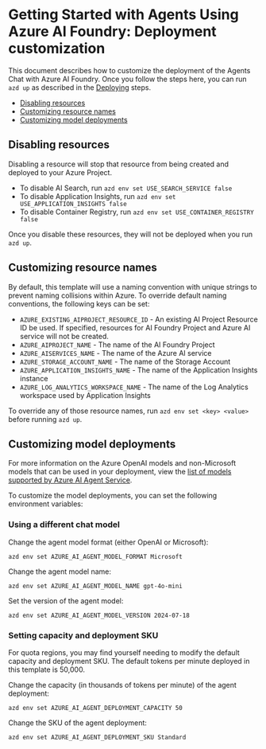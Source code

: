 
# Getting Started with Agents Using Azure AI Foundry: Deployment customization

This document describes how to customize the deployment of the Agents Chat with Azure AI Foundry. Once you follow the steps here, you can run `azd up` as described in the [Deploying](./../README.md#deploying-steps) steps.

* [Disabling resources](#disabling-resources)
* [Customizing resource names](#customizing-resource-names)
* [Customizing model deployments](#customizing-model-deployments)

## Disabling resources

Disabling a resource will stop that resource from being created and deployed to your Azure Project. 

* To disable AI Search, run `azd env set USE_SEARCH_SERVICE false`
* To disable Application Insights, run `azd env set USE_APPLICATION_INSIGHTS false`
* To disable Container Registry, run `azd env set USE_CONTAINER_REGISTRY false`

Once you disable these resources, they will not be deployed when you run `azd up`.

## Customizing resource names

By default, this template will use a naming convention with unique strings to prevent naming collisions within Azure.
To override default naming conventions, the following keys can be set:

* `AZURE_EXISTING_AIPROJECT_RESOURCE_ID` - An existing AI Project Resource ID be used.   If specified, resources for AI Foundry Project and Azure AI service will not be created.
* `AZURE_AIPROJECT_NAME` - The name of the AI Foundry Project
* `AZURE_AISERVICES_NAME` - The name of the Azure AI service
* `AZURE_STORAGE_ACCOUNT_NAME` - The name of the Storage Account
* `AZURE_APPLICATION_INSIGHTS_NAME` - The name of the Application Insights instance
* `AZURE_LOG_ANALYTICS_WORKSPACE_NAME` - The name of the Log Analytics workspace used by Application Insights

To override any of those resource names, run `azd env set <key> <value>` before running `azd up`.

## Customizing model deployments

For more information on the Azure OpenAI models and non-Microsoft models that can be used in your deployment, view the [list of models supported by Azure AI Agent Service](https://learn.microsoft.com/azure/ai-services/agents/concepts/model-region-support).

To customize the model deployments, you can set the following environment variables:

### Using a different chat model

Change the agent model format (either OpenAI or Microsoft):

```shell
azd env set AZURE_AI_AGENT_MODEL_FORMAT Microsoft
```

Change the agent model name:

```shell
azd env set AZURE_AI_AGENT_MODEL_NAME gpt-4o-mini
```

Set the version of the agent model:

```shell
azd env set AZURE_AI_AGENT_MODEL_VERSION 2024-07-18
```

### Setting capacity and deployment SKU

For quota regions, you may find yourself needing to modify the default capacity and deployment SKU. The default tokens per minute deployed in this template is 50,000. 

Change the capacity (in thousands of tokens per minute) of the agent deployment:

```shell
azd env set AZURE_AI_AGENT_DEPLOYMENT_CAPACITY 50
```

Change the SKU of the agent deployment:

```shell
azd env set AZURE_AI_AGENT_DEPLOYMENT_SKU Standard
```

